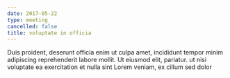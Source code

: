 ```yaml
---
date: 2017-05-22
type: meeting
cancelled: false
title: voluptate in officia
---
```

Duis proident, deserunt officia enim ut culpa amet, incididunt tempor minim adipiscing reprehenderit labore mollit. Ut eiusmod elit, pariatur. ut nisi voluptate ea exercitation et nulla sint Lorem veniam, ex cillum sed dolor